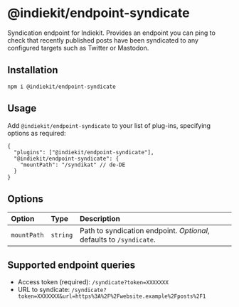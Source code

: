 # @indiekit/endpoint-syndicate

Syndication endpoint for Indiekit. Provides an endpoint you can ping to check that recently published posts have been syndicated to any configured targets such as Twitter or Mastodon.

## Installation

`npm i @indiekit/endpoint-syndicate`

## Usage

Add `@indiekit/endpoint-syndicate` to your list of plug-ins, specifying options as required:

```jsonc
{
  "plugins": ["@indiekit/endpoint-syndicate"],
  "@indiekit/endpoint-syndicate": {
    "mountPath": "/syndikat" // de-DE
  }
}
```

## Options

| Option      | Type     | Description                                                         |
| :---------- | :------- | :------------------------------------------------------------------ |
| `mountPath` | `string` | Path to syndication endpoint. _Optional_, defaults to `/syndicate`. |

## Supported endpoint queries

- Access token (required): `/syndicate?token=XXXXXXX`
- URL to syndicate: `/syndicate?token=XXXXXXX&url=https%3A%2F%2Fwebsite.example%2Fposts%2F1`
